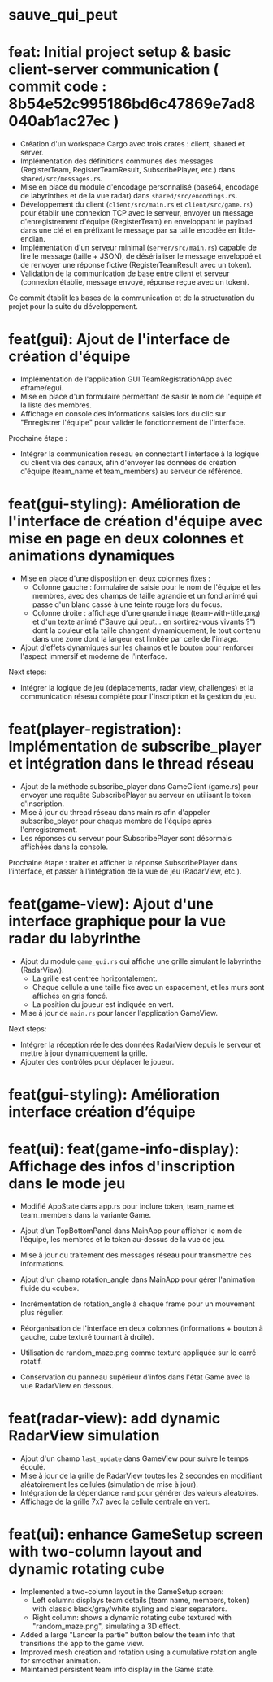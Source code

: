 # sauve_qui_peut

# feat: Initial project setup & basic client-server communication ( commit code : 8b54e52c995186bd6c47869e7ad8040ab1ac27ec )

- Création d'un workspace Cargo avec trois crates : client, shared et server.
- Implémentation des définitions communes des messages (RegisterTeam, RegisterTeamResult, SubscribePlayer, etc.) dans `shared/src/messages.rs`.
- Mise en place du module d'encodage personnalisé (base64, encodage de labyrinthes et de la vue radar) dans `shared/src/encodings.rs`.
- Développement du client (`client/src/main.rs` et `client/src/game.rs`) pour établir une connexion TCP avec le serveur, envoyer un message d'enregistrement d'équipe (RegisterTeam) en enveloppant le payload dans une clé et en préfixant le message par sa taille encodée en little-endian.
- Implémentation d'un serveur minimal (`server/src/main.rs`) capable de lire le message (taille + JSON), de désérialiser le message enveloppé et de renvoyer une réponse fictive (RegisterTeamResult avec un token).
- Validation de la communication de base entre client et serveur (connexion établie, message envoyé, réponse reçue avec un token).

Ce commit établit les bases de la communication et de la structuration du projet pour la suite du développement.


# feat(gui): Ajout de l'interface de création d'équipe

- Implémentation de l'application GUI TeamRegistrationApp avec eframe/egui.
- Mise en place d'un formulaire permettant de saisir le nom de l'équipe et la liste des membres.
- Affichage en console des informations saisies lors du clic sur "Enregistrer l'équipe" pour valider le fonctionnement de l'interface.
  
Prochaine étape :
- Intégrer la communication réseau en connectant l'interface à la logique du client via des canaux,
  afin d'envoyer les données de création d'équipe (team_name et team_members) au serveur de référence.


# feat(gui-styling): Amélioration de l'interface de création d'équipe avec mise en page en deux colonnes et animations dynamiques

- Mise en place d'une disposition en deux colonnes fixes :
  - Colonne gauche : formulaire de saisie pour le nom de l'équipe et les membres, avec des champs de taille agrandie et un fond animé qui passe d'un blanc cassé à une teinte rouge lors du focus.
  - Colonne droite : affichage d'une grande image (team-with-title.png) et d'un texte animé ("Sauve qui peut... en sortirez-vous vivants ?") dont la couleur et la taille changent dynamiquement, le tout contenu dans une zone dont la largeur est limitée par celle de l'image.
- Ajout d'effets dynamiques sur les champs et le bouton pour renforcer l'aspect immersif et moderne de l'interface.

Next steps:
- Intégrer la logique de jeu (déplacements, radar view, challenges) et la communication réseau complète pour l'inscription et la gestion du jeu.

# feat(player-registration): Implémentation de subscribe_player et intégration dans le thread réseau

- Ajout de la méthode subscribe_player dans GameClient (game.rs) pour envoyer une requête SubscribePlayer au serveur en utilisant le token d'inscription.
- Mise à jour du thread réseau dans main.rs afin d'appeler subscribe_player pour chaque membre de l'équipe après l'enregistrement.
- Les réponses du serveur pour SubscribePlayer sont désormais affichées dans la console.
  
Prochaine étape : traiter et afficher la réponse SubscribePlayer dans l'interface, et passer à l'intégration de la vue de jeu (RadarView, etc.).

# feat(game-view): Ajout d'une interface graphique pour la vue radar du labyrinthe

- Ajout du module `game_gui.rs` qui affiche une grille simulant le labyrinthe (RadarView).
  - La grille est centrée horizontalement.
  - Chaque cellule a une taille fixe avec un espacement, et les murs sont affichés en gris foncé.
  - La position du joueur est indiquée en vert.
- Mise à jour de `main.rs` pour lancer l'application GameView.
  
Next steps:
- Intégrer la réception réelle des données RadarView depuis le serveur et mettre à jour dynamiquement la grille.
- Ajouter des contrôles pour déplacer le joueur.

# feat(gui-styling): Amélioration interface création d’équipe


# feat(ui): feat(game-info-display): Affichage des infos d'inscription dans le mode jeu
- Modifié AppState dans app.rs pour inclure token, team_name et team_members dans la variante Game.
- Ajout d’un TopBottomPanel dans MainApp pour afficher le nom de l’équipe, les membres et le token au-dessus de la vue de jeu.
- Mise à jour du traitement des messages réseau pour transmettre ces informations.

- Ajout d'un champ rotation_angle dans MainApp pour gérer l'animation fluide du «cube».
- Incrémentation de rotation_angle à chaque frame pour un mouvement plus régulier.
- Réorganisation de l'interface en deux colonnes (informations + bouton à gauche, cube texturé tournant à droite).
- Utilisation de random_maze.png comme texture appliquée sur le carré rotatif.
- Conservation du panneau supérieur d'infos dans l'état Game avec la vue RadarView en dessous.


# feat(radar-view): add dynamic RadarView simulation

- Ajout d'un champ `last_update` dans GameView pour suivre le temps écoulé.
- Mise à jour de la grille de RadarView toutes les 2 secondes en modifiant aléatoirement les cellules (simulation de mise à jour).
- Intégration de la dépendance `rand` pour générer des valeurs aléatoires.
- Affichage de la grille 7x7 avec la cellule centrale en vert.

# feat(ui): enhance GameSetup screen with two-column layout and dynamic rotating cube

- Implemented a two-column layout in the GameSetup screen:
  - Left column: displays team details (team name, members, token) with classic black/gray/white styling and clear separators.
  - Right column: shows a dynamic rotating cube textured with "random_maze.png", simulating a 3D effect.
- Added a large "Lancer la partie" button below the team info that transitions the app to the game view.
- Improved mesh creation and rotation using a cumulative rotation angle for smoother animation.
- Maintained persistent team info display in the Game state.


